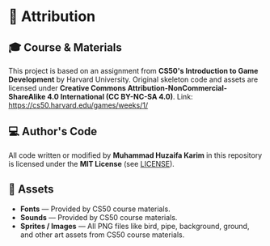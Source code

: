 # 📝 Attribution

## 🎓 Course & Materials
This project is based on an assignment from **CS50's Introduction to Game Development** by Harvard University.
Original skeleton code and assets are licensed under **Creative Commons Attribution-NonCommercial-ShareAlike 4.0 International (CC BY-NC-SA 4.0)**.
Link: https://cs50.harvard.edu/games/weeks/1/

## 💻 Author's Code
All code written or modified by **Muhammad Huzaifa Karim** in this repository is licensed under the **MIT License** (see [LICENSE](LICENSE)).

## 🎨 Assets
- **Fonts** — Provided by CS50 course materials.  
- **Sounds** — Provided by CS50 course materials.  
- **Sprites / Images** — All PNG files like bird, pipe, background, ground, and other art assets from CS50 course materials.  
